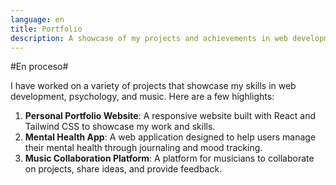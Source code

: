 ```yaml
---
language: en
title: Portfolio
description: A showcase of my projects and achievements in web development, psychology and music
---
```

#En proceso#

I have worked on a variety of projects that showcase my skills in web
development, psychology, and music. Here are a few highlights:
1. **Personal Portfolio Website**: A responsive website built with React and Tailwind CSS to
showcase my work and skills.
2. **Mental Health App**: A web application designed to help users manage their mental health through journaling and mood tracking.
3. **Music Collaboration Platform**: A platform for musicians to collaborate on projects, share ideas, and provide feedback.
